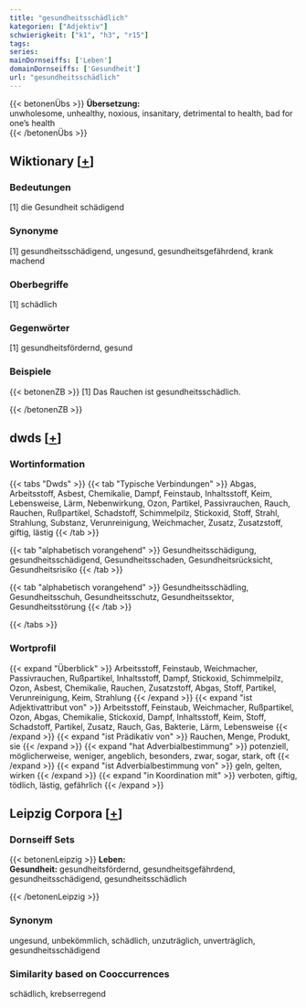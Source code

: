```yaml
---
title: "gesundheitsschädlich"
kategorien: ["Adjektiv"]
schwierigkeit: ["k1", "h3", "r15"]
tags:
series:
mainDornseiffs: ['Leben']
domainDornseiffs: ['Gesundheit']
url: "gesundheitsschädlich"
---
```


{{< betonenÜbs >}}
**Übersetzung:**  
unwholesome, unhealthy, noxious, insanitary, detrimental to health, bad for one’s  health  
{{< /betonenÜbs >}}

## Wiktionary [[+](https://de.wiktionary.org/wiki/gesundheitsschädlich)]

### Bedeutungen
[1] die Gesundheit schädigend  

### Synonyme
[1] gesundheitsschädigend, ungesund, gesundheitsgefährdend, krank machend  

### Oberbegriffe
[1] schädlich  

### Gegenwörter
[1] gesundheitsfördernd, gesund  

### Beispiele
{{< betonenZB >}}
[1] Das Rauchen ist gesundheitsschädlich.  

{{< /betonenZB >}}


## dwds [[+](https://www.dwds.de/wb/gesundheitsschädlich)]

### Wortinformation
{{< tabs "Dwds" >}}
{{< tab "Typische Verbindungen" >}}
Abgas, Arbeitsstoff, Asbest, Chemikalie, Dampf, Feinstaub, Inhaltsstoff, Keim, Lebensweise, Lärm, Nebenwirkung, Ozon, Partikel, Passivrauchen, Rauch, Rauchen, Rußpartikel, Schadstoff, Schimmelpilz, Stickoxid, Stoff, Strahl, Strahlung, Substanz, Verunreinigung, Weichmacher, Zusatz, Zusatzstoff, giftig, lästig
{{< /tab >}}

{{< tab "alphabetisch vorangehend" >}}
Gesundheitsschädigung, gesundheitsschädigend, Gesundheitsschaden, Gesundheitsrücksicht, Gesundheitsrisiko
{{< /tab >}}

{{< tab "alphabetisch vorangehend" >}}
Gesundheitsschädling, Gesundheitsschuh, Gesundheitsschutz, Gesundheitssektor, Gesundheitsstörung
{{< /tab >}}

{{< /tabs >}}

### Wortprofil
{{< expand "Überblick" >}} Arbeitsstoff, Feinstaub, Weichmacher, Passivrauchen, Rußpartikel, Inhaltsstoff, Dampf, Stickoxid, Schimmelpilz, Ozon, Asbest, Chemikalie, Rauchen, Zusatzstoff, Abgas, Stoff, Partikel, Verunreinigung, Keim, Strahlung {{< /expand >}}
{{< expand "ist Adjektivattribut von" >}} Arbeitsstoff, Feinstaub, Weichmacher, Rußpartikel, Ozon, Abgas, Chemikalie, Stickoxid, Dampf, Inhaltsstoff, Keim, Stoff, Schadstoff, Partikel, Zusatz, Rauch, Gas, Bakterie, Lärm, Lebensweise {{< /expand >}}
{{< expand "ist Prädikativ von" >}} Rauchen, Menge, Produkt, sie {{< /expand >}}
{{< expand "hat Adverbialbestimmung" >}} potenziell, möglicherweise, weniger, angeblich, besonders, zwar, sogar, stark, oft {{< /expand >}}
{{< expand "ist Adverbialbestimmung von" >}} geln, gelten, wirken {{< /expand >}}
{{< expand "in Koordination mit" >}} verboten, giftig, tödlich, lästig, gefährlich {{< /expand >}}

## Leipzig Corpora [[+](https://corpora.uni-leipzig.de/en/res?word=gesundheitsschädlich&corpusId=deu_newscrawl-public_2018)]

### Dornseiff Sets
{{< betonenLeipzig >}}
**Leben:**  
**Gesundheit:** gesundheitsfördernd, gesundheitsgefährdend, gesundheitsschädigend, gesundheitsschädlich  

{{< /betonenLeipzig >}}

### Synonym
ungesund, unbekömmlich, schädlich, unzuträglich, unverträglich, gesundheitsschädigend


### Similarity based on Cooccurrences
schädlich, krebserregend

